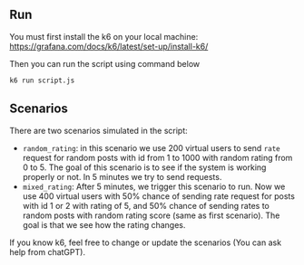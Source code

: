 ## Run
You must first install the k6 on your local machine:
https://grafana.com/docs/k6/latest/set-up/install-k6/

Then you can run the script using command below
```bash
k6 run script.js
```

## Scenarios

There are two scenarios simulated in the script:
- `random_rating`: in this scenario we use 200 virtual users to send `rate` request for random posts with
id from 1 to 1000 with random rating from 0 to 5. The goal of this scenario is to see if the system is working
properly or not. In 5 minutes we try to send requests.
- `mixed_rating`: After 5 minutes, we trigger this scenario to run. Now we use 400 virtual users with 50% chance of
sending rate request for posts with id 1 or 2 with rating of 5, and 50% chance of sending rates to random posts with random
rating score (same as first scenario). The goal is that we see how the rating changes.

If you know k6, feel free to change or update the scenarios (You can ask help from chatGPT).
